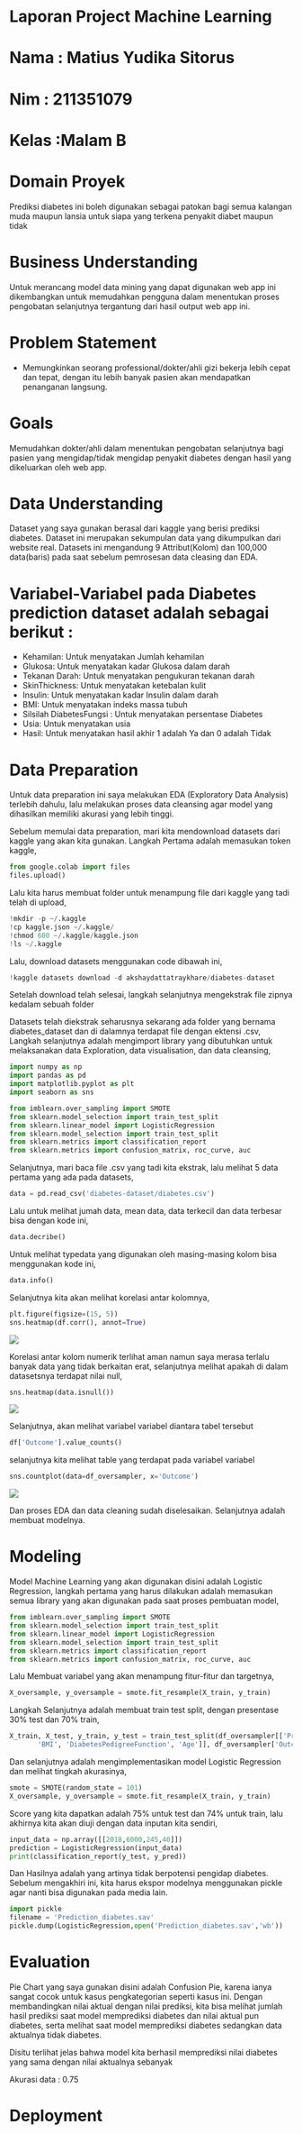 # Laporan Project Machine Learning

# Nama : Matius Yudika Sitorus
# Nim : 211351079
# Kelas :Malam B


# Domain Proyek
Prediksi diabetes ini boleh digunakan sebagai patokan bagi semua kalangan muda maupun lansia untuk siapa yang terkena penyakit diabet maupun tidak

# Business Understanding
Untuk merancang model data mining yang dapat digunakan web app ini dikembangkan untuk memudahkan pengguna dalam menentukan proses pengobatan selanjutnya tergantung dari hasil output web app ini.

# Problem Statement
- Memungkinkan seorang professional/dokter/ahli gizi bekerja lebih cepat dan tepat, dengan itu lebih banyak pasien akan mendapatkan penanganan langsung. 

# Goals
Memudahkan dokter/ahli dalam menentukan pengobatan selanjutnya bagi pasien yang mengidap/tidak mengidap penyakit diabetes dengan hasil yang dikeluarkan oleh web app.

# Data Understanding
Dataset yang saya gunakan berasal dari kaggle yang berisi prediksi diabetes. Dataset ini merupakan sekumpulan data yang dikumpulkan dari website real.  Datasets ini mengandung 9 Attribut(Kolom) dan 100,000 data(baris) pada saat sebelum pemrosesan data cleasing dan EDA.

# Variabel-Variabel pada Diabetes prediction dataset adalah sebagai berikut :
- Kehamilan: Untuk menyatakan Jumlah kehamilan
- Glukosa: Untuk menyatakan kadar Glukosa dalam darah
- Tekanan Darah: Untuk menyatakan pengukuran tekanan darah
- SkinThickness: Untuk menyatakan ketebalan kulit
- Insulin: Untuk menyatakan kadar Insulin dalam darah
- BMI: Untuk menyatakan indeks massa tubuh
- Silsilah DiabetesFungsi : Untuk menyatakan persentase Diabetes
- Usia: Untuk menyatakan usia
- Hasil: Untuk menyatakan hasil akhir 1 adalah Ya dan 0 adalah Tidak

# Data Preparation

Untuk data preparation ini saya melakukan EDA (Exploratory Data Analysis) terlebih dahulu, lalu melakukan proses data cleansing agar model yang dihasilkan memiliki akurasi yang lebih tinggi.


Sebelum memulai data preparation, mari kita mendownload datasets dari kaggle yang akan kita gunakan. Langkah Pertama adalah memasukan token kaggle,

```python
from google.colab import files
files.upload()

```
Lalu kita harus membuat folder untuk menampung file dari kaggle yang tadi telah di upload,

```python
!mkdir -p ~/.kaggle
!cp kaggle.json ~/.kaggle/
!chmod 600 ~/.kaggle/kaggle.json
!ls ~/.kaggle

```
Lalu, download datasets menggunakan code dibawah ini,

```python
!kaggle datasets download -d akshaydattatraykhare/diabetes-dataset

```
Setelah download telah selesai, langkah selanjutnya mengekstrak file zipnya kedalam sebuah folder

Datasets telah diekstrak seharusnya sekarang ada folder yang bernama diabetes_dataset dan di dalamnya terdapat file dengan ektensi .csv,
Langkah selanjutnya adalah mengimport library yang dibutuhkan untuk melaksanakan data Exploration, data visualisation, dan data cleansing,

```python
import numpy as np
import pandas as pd
import matplotlib.pyplot as plt
import seaborn as sns

from imblearn.over_sampling import SMOTE
from sklearn.model_selection import train_test_split
from sklearn.linear_model import LogisticRegression
from sklearn.model_selection import train_test_split
from sklearn.metrics import classification_report
from sklearn.metrics import confusion_matrix, roc_curve, auc

```
Selanjutnya, mari baca file .csv yang tadi kita ekstrak, lalu melihat 5 data pertama yang ada pada datasets,

```python
data = pd.read_csv('diabetes-dataset/diabetes.csv')

```
Lalu untuk melihat jumah data, mean data, data terkecil dan data terbesar bisa dengan kode ini,

```python
data.decribe()

```
Untuk melihat typedata yang digunakan oleh masing-masing kolom bisa menggunakan kode ini,

```python
data.info()

```
Selanjutnya kita akan melihat korelasi antar kolomnya,

```python
plt.figure(figsize=(15, 5))
sns.heatmap(df.corr(), annot=True)
```
![](korelasi.png)


Korelasi antar kolom numerik terlihat aman namun saya merasa terlalu banyak data yang tidak berkaitan erat, selanjutnya melihat apakah di dalam datasetsnya terdapat nilai null,

```python
sns.heatmap(data.isnull())
```
![](isnull.png)


Selanjutnya, akan melihat variabel variabel diantara tabel tersebut

```python
df['Outcome'].value_counts()

```
selanjutnya kita melihat table yang terdapat pada variabel variabel

```python
sns.countplot(data=df_oversampler, x='Outcome')
```
![](count_plot.png)


Dan proses EDA dan data cleaning sudah diselesaikan. Selanjutnya adalah membuat modelnya.


# Modeling

Model Machine Learning yang akan digunakan disini adalah Logistic Regression, langkah pertama yang harus dilakukan adalah memasukan semua library yang akan digunakan pada saat proses pembuatan model,

```python
from imblearn.over_sampling import SMOTE
from sklearn.model_selection import train_test_split
from sklearn.linear_model import LogisticRegression
from sklearn.model_selection import train_test_split
from sklearn.metrics import classification_report
from sklearn.metrics import confusion_matrix, roc_curve, auc

```
Lalu Membuat variabel yang akan menampung fitur-fitur dan targetnya,

```python
X_oversample, y_oversample = smote.fit_resample(X_train, y_train)

```
Langkah Selanjutnya adalah membuat train test split, dengan presentase 30% test dan 70% train,

```python
X_train, X_test, y_train, y_test = train_test_split(df_oversampler[['Pregnancies', 'Glucose', 'BloodPressure', 'SkinThickness', 'Insulin',
       'BMI', 'DiabetesPedigreeFunction', 'Age']], df_oversampler['Outcome'], test_size=0.2, stratify=df_oversampler['Outcome'], random_state=101)

```
Dan selanjutnya adalah mengimplementasikan model Logistic Regression dan melihat tingkah akurasinya,

```python
smote = SMOTE(random_state = 101)
X_oversample, y_oversample = smote.fit_resample(X_train, y_train)

```
Score yang kita dapatkan adalah 75% untuk test dan 74% untuk train, lalu akhirnya kita akan diuji dengan data inputan kita sendiri,

```python
input_data = np.array([[2018,6000,245,40]])
prediction = LogisticRegression(input_data)
print(classification_report(y_test, y_pred))

```
Dan Hasilnya adalah  yang artinya tidak berpotensi pengidap diabetes. Sebelum mengakhiri ini, kita harus ekspor modelnya menggunakan pickle agar nanti bisa digunakan pada media lain.

```python
import pickle
filename = 'Prediction_diabetes.sav'
pickle.dump(LogisticRegression,open('Prediction_diabetes.sav','wb'))

```
# Evaluation

Pie Chart  yang saya gunakan disini adalah Confusion Pie, karena ianya sangat cocok untuk kasus pengkategorian seperti kasus ini. Dengan membandingkan nilai aktual dengan nilai prediksi, kita bisa melihat jumlah hasil prediksi saat model memprediksi diabetes dan nilai aktual pun diabetes, serta melihat saat model memprediksi diabetes sedangkan data aktualnya tidak diabetes.

Disitu terlihat jelas bahwa model kita berhasil memprediksi nilai diabetes yang sama dengan nilai aktualnya sebanyak

Akurasi data : 0.75

# Deployment
